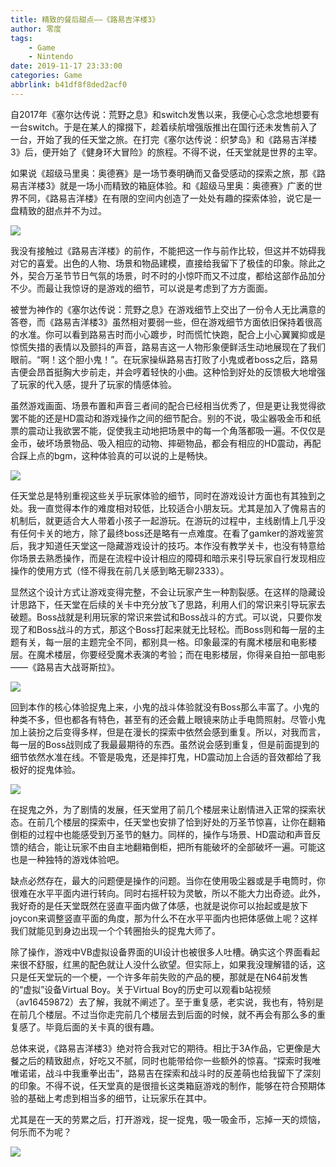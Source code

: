 ```yaml
---
title: 精致的餐后甜点——《路易吉洋楼3》
author: 零度
tags:
	- Game
	- Nintendo
date: 2019-11-17 23:33:00
categories: Game
abbrlink: b41df8f8ded2acf0
---
```


自2017年《塞尔达传说：荒野之息》和switch发售以来，我便心心念念地想要有一台switch。于是在某人的撺掇下，趁着续航增强版推出在国行还未发售前入了一台，开始了我的任天堂之旅。在打完《塞尔达传说：织梦岛》和《路易吉洋楼3》后，便开始了《健身环大冒险》的旅程。不得不说，任天堂就是世界的主宰。

<!-- more -->

如果说《超级马里奥：奥德赛》是一场节奏明确而又备受感动的探索之旅，那《路易吉洋楼3》就是一场小而精致的箱庭体验。和《超级马里奥：奥德赛》广袤的世界不同，《路易吉洋楼》在有限的空间内创造了一处处有趣的探索体验，说它是一盘精致的甜点并不为过。



![](https://lingdu-picture.oss-cn-beijing.aliyuncs.com/img/QQ图片20200624201501.jpg)



我没有接触过《路易吉洋楼》的前作，不能把这一作与前作比较，但这并不妨碍我对它的喜爱。出色的人物、场景和物品建模，直接给我留下了极佳的印象。除此之外，契合万圣节节日气氛的场景，时不时的小惊吓而又不过度，都给这部作品加分不少。而最让我惊讶的是游戏的细节，可以说是考虑到了方方面面。



被誉为神作的《塞尔达传说：荒野之息》在游戏细节上交出了一份令人无比满意的答卷，而《路易吉洋楼3》虽然相对要弱一些，但在游戏细节方面依旧保持着很高的水准。你可以看到路易吉时而小心踱步，时而慌忙快跑，配合上小心翼翼抑或是惊慌失措的表情以及颤抖的声音，路易吉这一人物形象便鲜活生动地展现在了我们眼前。“啊！这个胆小鬼！”。在玩家操纵路易吉打败了小鬼或者boss之后，路易吉便会昂首挺胸大步前走，并会哼着轻快的小曲。这种恰到好处的反馈极大地增强了玩家的代入感，提升了玩家的情感体验。



虽然游戏画面、场景布置和声音三者间的配合已经相当优秀了，但是更让我觉得欲罢不能的还是HD震动和游戏操作之间的细节配合。别的不说，吸尘器吸金币和纸票的震动让我欲罢不能，促使我主动地把场景中的每一个角落都吸一遍。不仅仅是金币，破坏场景物品、吸入相应的动物、摔砸物品，都会有相应的HD震动，再配合踩上点的bgm，这种体验真的可以说的上是畅快。



![](https://lingdu-picture.oss-cn-beijing.aliyuncs.com/img/IMG_7403(20191117-220917).JPG)



任天堂总是特别重视这些关乎玩家体验的细节，同时在游戏设计方面也有其独到之处。我一直觉得本作的难度相对较低，比较适合小朋友玩。尤其是加入了傀易吉的机制后，就更适合大人带着小孩子一起游玩。在游玩的过程中，主线剧情上几乎没有任何卡关的地方，除了最终boss还是略有一点难度。在看了gamker的游戏鉴赏后，我才知道任天堂这一隐藏游戏设计的技巧。本作没有教学关卡，也没有特意给你场景去熟悉操作，而是在流程中设计相应的障碍和暗示来引导玩家自行发现相应操作的使用方式（怪不得我在前几关感到略无聊2333）。



显然这个设计方式让游戏变得完整，不会让玩家产生一种割裂感。在这样的隐藏设计思路下，任天堂在后续的关卡中充分放飞了思路，利用人们的常识来引导玩家去破题。Boss战就是利用玩家的常识来尝试和Boss战斗的方式。可以说，只要你发现了和Boss战斗的方式，那这个Boss打起来就无比轻松。而Boss则和每一层的主题有关，每一层的主题完全不同，都别具一格。印象最深的有魔术楼层和电影楼层。在魔术楼层，你要经受魔术表演的考验；而在电影楼层，你得亲自拍一部电影——《路易吉大战哥斯拉》。



![](https://lingdu-picture.oss-cn-beijing.aliyuncs.com/img/IMG_7404(20191117-220924).JPG)



回到本作的核心体验捉鬼上来，小鬼的战斗体验就没有Boss那么丰富了。小鬼的种类不多，但也都各有特色，甚至有的还会戴上眼镜来防止手电筒照射。尽管小鬼加上装扮之后变得多样，但是在漫长的探索中依然会感到重复。所以，对我而言，每一层的Boss战则成了我最最期待的东西。虽然说会感到重复，但是前面提到的细节依然水准在线。不管是吸鬼，还是摔打鬼，HD震动加上合适的音效都给了我极好的捉鬼体验。



![](https://lingdu-picture.oss-cn-beijing.aliyuncs.com/img/IMG_7407(20191117-221649).JPG)



在捉鬼之外，为了剧情的发展，任天堂用了前几个楼层来让剧情进入正常的探索状态。在前几个楼层的探索中，任天堂也安排了恰到好处的万圣节惊喜，让你在翻箱倒柜的过程中也能感受到万圣节的魅力。同样的，操作与场景、HD震动和声音反馈的结合，能让玩家不由自主地翻箱倒柜，把所有能破坏的全部破坏一遍。可能这也是一种独特的游戏体验吧。



缺点必然存在，最大的问题便是操作的问题。当你在使用吸尘器或是手电筒时，你很难在水平平面内进行转向。同时右摇杆较为灵敏，所以不能大力出奇迹。此外，我好奇的是任天堂既然在竖直平面内做了体感，也就是说你可以抬起或是放下joycon来调整竖直平面的角度，那为什么不在水平平面内也把体感做上呢？这样我们就能见到身边出现一个个转圈抬头的捉鬼大师了。



除了操作，游戏中VB虚拟设备界面的UI设计也被很多人吐槽。确实这个界面看起来很不舒服，红黑的配色就让人没什么欲望。但实际上，如果我没理解错的话，这只是任天堂玩的一个梗，一个许多年前失败的产品的梗，那就是在N64前发售的“虚拟”设备Virtual Boy。关于Virtual Boy的历史可以观看b站视频（av16459872）去了解，我就不阐述了。至于重复感，老实说，我也有，特别是在前几个楼层。不过当你走完前几个楼层去到后面的时候，就不再会有那么多的重复感了。毕竟后面的关卡真的很有趣。



总体来说，《路易吉洋楼3》绝对符合我对它的期待。相比于3A作品，它更像是大餐之后的精致甜点，好吃又不腻，同时也能带给你一些额外的惊喜。“探索时我唯唯诺诺，战斗中我重拳出击”，路易吉在探索和战斗时的反差萌也给我留下了深刻的印象。不得不说，任天堂真的是很擅长这类箱庭游戏的制作，能够在符合预期体验的基础上考虑到相当多的细节，让玩家乐在其中。



尤其是在一天的劳累之后，打开游戏，捉一捉鬼，吸一吸金币，忘掉一天的烦恼，何乐而不为呢？



![](https://lingdu-picture.oss-cn-beijing.aliyuncs.com/img/IMG_7402(20191117-220421).JPG)

